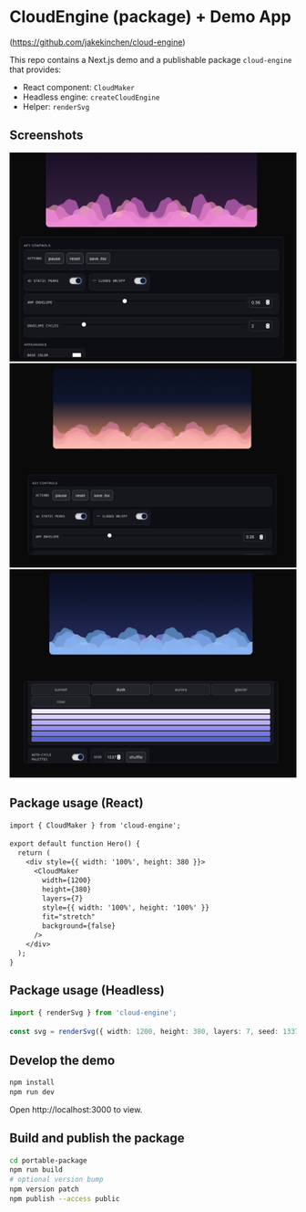 # CloudEngine (package) + Demo App
(https://github.com/jakekinchen/cloud-engine)

This repo contains a Next.js demo and a publishable package `cloud-engine` that provides:
- React component: `CloudMaker`
- Headless engine: `createCloudEngine`
- Helper: `renderSvg`

## Screenshots

![Screenshot 1](./screenshot1.png)
![Screenshot 2](./screenshot2.png)
![Screenshot 3](./screenshot3.png)

## Package usage (React)

```tsx
import { CloudMaker } from 'cloud-engine';

export default function Hero() {
  return (
    <div style={{ width: '100%', height: 380 }}>
      <CloudMaker
        width={1200}
        height={380}
        layers={7}
        style={{ width: '100%', height: '100%' }}
        fit="stretch"
        background={false}
      />
    </div>
  );
}
```

## Package usage (Headless)

```ts
import { renderSvg } from 'cloud-engine';

const svg = renderSvg({ width: 1200, height: 380, layers: 7, seed: 1337 });
```

## Develop the demo

```bash
npm install
npm run dev
```

Open http://localhost:3000 to view.

## Build and publish the package

```bash
cd portable-package
npm run build
# optional version bump
npm version patch
npm publish --access public
```
